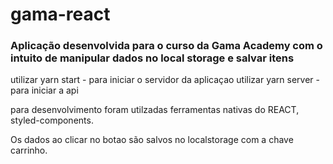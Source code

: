 # gama-react

### Aplicação desenvolvida para o curso da Gama Academy com o intuito de manipular dados no local storage e salvar itens

utilizar yarn start - para iniciar o servidor da aplicaçao utilizar yarn server - para iniciar a api

para desenvolvimento foram utilzadas ferramentas nativas do REACT, styled-components.

Os dados ao clicar no botao são salvos no localstorage com a chave carrinho.
